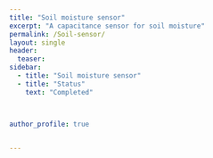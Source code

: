 ```yaml
---
title: "Soil moisture sensor"
excerpt: "A capacitance sensor for soil moisture"
permalink: /Soil-sensor/
layout: single
header:
  teaser:
sidebar:
  - title: "Soil moisture sensor"
  - title: "Status"
    text: "Completed"



author_profile: true   


---
```

